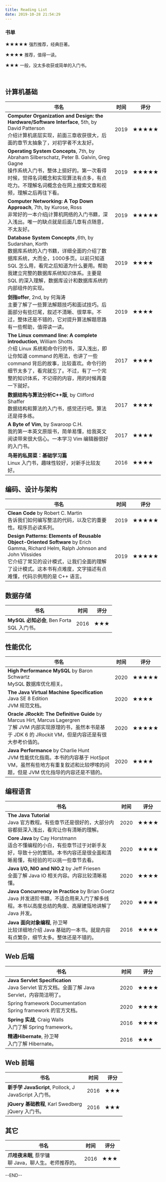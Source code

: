 ```yaml
---
title: Reading List
date: 2019-10-28 21:54:29
---
```


### 书单



★★★★★	强烈推荐，经典巨著。

★★★★       推荐，值得一读。

★★★          一般，没太多收获或简单的入门书。

<br/>

## 计算机基础

| 书名                                                         | 时间 | 评分  |
| ------------------------------------------------------------ | ---- | ----- |
| **Computer Organization and Design: the Hardware/Software Interface**, 5th, by David Patterson<br />介绍计算机底层实现，前面三章收获很大，后面的章节太抽象了，对初学者不太友好。 | 2019 | ★★★★★ |
| **Operating System Concepts**, 7th, by Abraham Silberschatz, Peter B. Galvin, Greg Gagne<br />操作系统入门书，整体上挺好的。第一次看得时候，觉得名词概念和实现算法有点多，有点吃力。不理解名词概念会在网上搜索文章和视频，理解之后再往下看。 | 2019 | ★★★★★ |
| **Computer Networking: A Top Down Approach**, 7th, by Kurose, Ross<br />非常好的一本介绍j计算机网络的入门书籍，深入浅出。唯一的缺点就是后面几章有点随意，不太友好。 | 2019 | ★★★★★ |
| **Database System Concepts** ,6th, by Sudarshan, Korth<br />数据库系统的入门书籍，详细全面的介绍了数据库系统，大而全，1000多页。以前只知道 SQL 怎么用，看完之后知道为什么要用。帮助我建立完整的数据库系统知识体系。主要是 SQL 的深入理解，数据库设计和数据库系统的内部组件的实现。 | 2019 | ★★★★  |
| **剑指offer**, 2nd, by 何海涛<br/>主要了解了一些算法解题技巧和面试技巧。后面部分有些烂尾，叙述不清晰、很草率。不过，整体还是不错的，它对提升算法解题思路有一些帮助，值得读一读。 | 2019 | ★★★★  |
| **The Linux command line: A complete introduction**, William Shotts<br />介绍 Linux 系统和命令行的书，深入浅出，即让你知道 command 的用法，也讲了一些 command 背后的故事，比较喜欢。命令行的细节太多了，看完就忘了。不过，有了一个完整的知识体系，不记得的内容，用的时候再查一下就好。 | 2017 | ★★★★  |
| **数据结构与算法分析C++版**, by Clifford Shaffer<br />数据结构和算法的入门书，感觉还行吧。算法还是得多练。 | 2017 | ★★★★  |
| **A Byte of Vim**, by Swaroop C.H.<br />我的第一本英文原版书，简单易懂，给我英文阅读带来很大信心。一本学习 Vim 编辑器很好的入门书。 | 2017 | ★★★★  |
| **鸟哥的私房菜：基础学习篇**<br />Linux 入门书，趣味性较好，对新手比较友好。 | 2016 | ★★★★  |



## 编码、设计与架构

| 书名                                                         | 时间 | 评分  |
| ------------------------------------------------------------ | ---- | ----- |
| **Clean Code** by Robert C. Martin<br />告诉我们如何编写整洁的代码，以及它的重要性。程序员必读系列。 | 2019 | ★★★★★ |
| **Design Patterns: Elements of Reusable Object-Oriented Software** by Erich Gamma, Richard Helm, Ralph Johnson and John Vlissides<br />它介绍了常见的设计模式，让我们全面的理解了设计模式。这本书有点难度，文字描述有点难懂，代码示例用的是 C++ 语言。 | 2019 | ★★★★★ |



## 数据存储

| 书名                                            | 时间 | 评分 |
| ----------------------------------------------- | ---- | ---- |
| **MySQL 必知必会**, Ben Forta<br />SQL 入门书。 | 2016 | ★★★  |



## 性能优化

| 书名                                                         | 时间 | 评分  |
| ------------------------------------------------------------ | ---- | ----- |
| **High Performance MySQL** by Baron Schwartz<br />MySQL 数据库优化相关。 | 2020 | ★★★★★ |
| **The Java Virtual Machine Specification** Java SE 8 Edition<br/>JVM 规范文档。 | 2020 | ★★★★  |
| **Oracle JRockit: The Definitive Guide** by Marcus Hirt, Marcus Lagergren<br/>了解 JVM 内部实现原理的书，虽然本书是基于 JDK 6 的 JRockit VM，但是内容还是有很大参考价值的。 | 2020 | ★★★★★ |
| **Java Performance** by Charlie Hunt<br/>JVM 性能优化指南。本书的内容基于 HotSpot VM，虽然有些地方有重复叙述和比较啰嗦的问题，但是 JVM 优化指导的内容还是不错的。 | 2020 | ★★★★  |



## 编程语言

| 书名                                                         | 时间 | 评分 |
| ------------------------------------------------------------ | ---- | ---- |
| **The Java Tutorial**<br/>Java 官方教程。有些章节还是很好的，大部分内容都挺深入浅出，看完让你有清晰的理解。 | 2020 | ★★★★ |
| **Core Java** by Cay Horstmann<br/>适合不懂编程的小白，有些章节过于对新手友好，导致十分的繁琐。本书内容还是很全面和清晰易懂，有经验的可以挑一些章节去看。 | 2020 | ★★★★ |
| **Java I/O, NIO and NIO.2** by Jeff Friesen<br />全面了解 Java IO 相关内容。内容比较清晰易懂。 | 2020 | ★★★★ |
| **Java Concurrency in Practice** by Brian Goetz<br/>Java 并发进阶书籍，不适合用来入门了解多线程。本书以高度总结的角度、高屋建瓴地讲解了 Java 并发。 | 2020 | ★★★★ |
| **Java 面向对象编程**, 孙卫琴<br />比较详细地介绍 Java 基础的一本书。就是内容有点繁杂，细节太多。整体还是不错的。 | 2016 | ★★★★ |



## Web 后端

| 书名                                                         | 时间 | 评分 |
| ------------------------------------------------------------ | ---- | ---- |
| **Java Servlet Specification**<br/>Java Servlet 官方文档。全面了解 Java Servlet，内容简洁明了。 | 2020 | ★★★★ |
| Spring framework Documentation<br/>Spring framework 的官方文档。 | 2020 | ★★★★ |
| **Spring 实战**, Craig Walls<br />入门了解 Spring framework。 | 2016 | ★★★★ |
| **精通Hibernate**, 孙卫琴<br />入门了解 Hibernate。          | 2016 | ★★★  |



## Web 前端

| 书名                                                       | 时间 | 评分 |
| ---------------------------------------------------------- | ---- | ---- |
| **新手学 JavaScript**, Pollock, J<br />JavaScript 入门书。 | 2016 | ★★★  |
| **jQuery 基础教程**, Karl Swedberg<br />jQuery 入门书。    | 2016 | ★★★  |





## 其它

| 书名                                                      | 时间 | 评分 |
| --------------------------------------------------------- | ---- | ---- |
| **爪哇夜未眠**, 蔡学镛<br />聊 Java，聊人生。老师推荐的。 | 2016 | ★★★  |

--END--








